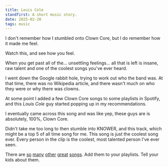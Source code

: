 ```yaml
---
title: Louis Cole
standfirst: A short music story.
date: 2025-02-20
tags: music
---
```


I don't remember how I stumbled onto Clown Core, but I do remember how it made me feel.

Watch this, and see how you feel.

<video-youtube webc:nokeep id="sR_rPd_ufK4"></video-youtube>

When you get past all of the... unsettling feelings... all that is left is insane, raw talent and one of the coolest songs you've ever heard.

I went down the Google rabbit hole, trying to work out who the band was. At that time, there was no Wikipedia article, and there wasn't much on who they were or why there was clowns.

At some point I added a few Clown Core songs to some playlists in Spotify, and this _Louis Cole_ guy started popping up in my recommendations.

I eventually came across this song and was like yep, these guys are is absolutely, 100%, Clown Core.

<video-youtube webc:nokeep id="_1PdtPuaS-k"></video-youtube>

Didn't take me too long to then stumble into KNOWER, and this track, which might be a top 5 of all time song for me. This song is just the coolest song ever. Every person in the clip is the coolest, most talented person I've ever seen.

<video-youtube webc:nokeep id="Ois3gfcwKSA"></video-youtube>

There are [so](https://www.youtube.com/watch?v=GZlVT8gPGEs) [many](https://www.youtube.com/watch?v=6Gha9xrM10w) [other](https://www.youtube.com/watch?v=NDpeHQUSWT0) [great](https://www.youtube.com/watch?v=ls17vqcH-Xw) [songs](https://www.youtube.com/watch?v=RqQgBDzHLPM). Add them to your playlists. Tell your kids about them.
